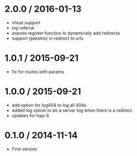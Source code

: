 
2.0.0 / 2016-01-13
==================

  * vhost support
  * log referral
  * expose register function to dynamically add redirects
  * support {params} in redirect to urls

1.0.1 / 2015-09-21
==================

  * fix for routes with params

1.0.0 / 2015-09-21
==================

  * add option for log404 to log all 404s
  * added log option to do a server log when there is a redirect
  * updates for hapi 8

0.1.0 / 2014-11-14 
==================

  * First version
